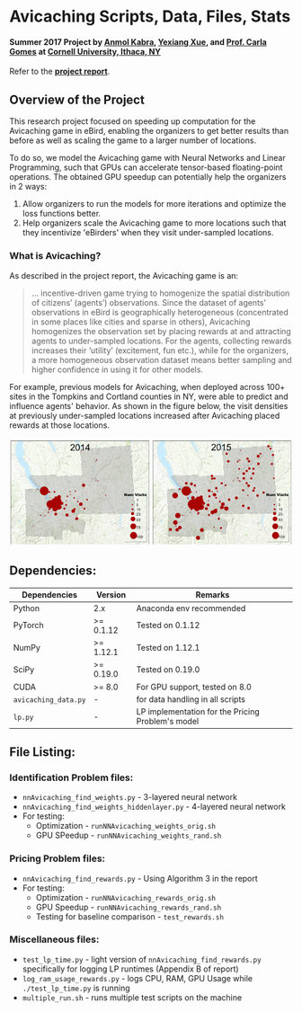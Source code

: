 # Avicaching Scripts, Data, Files, Stats

#### Summer 2017 Project by [Anmol Kabra](https://anmolkabra.com), [Yexiang Xue](https://www.cs.cornell.edu/~yexiang), and [Prof. Carla Gomes](https://www.cs.cornell.edu/gomes) at [Cornell University, Ithaca, NY](https://www.cornell.edu)

Refer to the [**project report**](~link~).

## Overview of the Project
This research project focused on speeding up computation for the Avicaching game in eBird, enabling the organizers to get better results than before as well as scaling the game to a larger number of locations.

To do so, we model the Avicaching game with Neural Networks and Linear Programming, such that GPUs can accelerate tensor-based floating-point operations. The obtained GPU speedup can potentially help the organizers in 2 ways:

1. Allow organizers to run the models for more iterations and optimize the loss functions better.
2. Help organizers scale the Avicaching game to more locations such that they incentivize 'eBirders' when they visit under-sampled locations.

### What is Avicaching?
As described in the project report, the Avicaching game is an:
> ... incentive-driven game trying to homogenize the spatial distribution of citizens’ (agents’) observations. Since the dataset of agents’ observations in eBird is geographically heterogeneous (concentrated in some places like cities and sparse in others), Avicaching homogenizes the observation set by placing rewards at and attracting agents to under-sampled locations. For the agents, collecting rewards increases their ‘utility’ (excitement, fun etc.), while for the organizers, a more homogeneous observation dataset means better sampling and higher confidence in using it for other models.

For example, previous models for Avicaching, when deployed across 100+ sites in the Tompkins and Cortland counties in NY, were able to predict and influence agents' behavior. As shown in the figure below, the visit densities at previously under-sampled locations increased after Avicaching placed rewards at those locations.

![Ground Results of Previous Avicaching models: The determined rewards were able to attract agents to previously under-sampled locations, thus reducing heterogeneity](report/images/avicaching_change.png)


## Dependencies:
| Dependencies | Version | Remarks|
| ------------- | --------- | -------- |
| Python | 2.x | Anaconda env recommended |
| PyTorch | >= 0.1.12 | Tested on 0.1.12 |
| NumPy | >= 1.12.1 | Tested on 1.12.1 |
| SciPy | >= 0.19.0 | Tested on 0.19.0 |
| CUDA | >= 8.0 | For GPU support, tested on 8.0 |
| `avicaching_data.py` | - | for data handling in all scripts |
| `lp.py` | - | LP implementation for the Pricing Problem's model |

## File Listing:
### Identification Problem files:
* `nnAvicaching_find_weights.py` - 3-layered neural network
* `nnAvicaching_find_weights_hiddenlayer.py` - 4-layered neural network
* For testing:
  - Optimization - `runNNAvicaching_weights_orig.sh`
  - GPU SPeedup - `runNNAvicaching_weights_rand.sh`

### Pricing Problem files:
* `nnAvicaching_find_rewards.py` - Using Algorithm 3 in the report
* For testing:
  - Optimization - `runNNAvicaching_rewards_orig.sh`
  - GPU Speedup - `runNNAvicaching_rewards_rand.sh`
  - Testing for baseline comparison - `test_rewards.sh`

### Miscellaneous files:
* `test_lp_time.py` - light version of `nnAvicaching_find_rewards.py` specifically for logging LP runtimes (Appendix B of report)
* `log_ram_usage_rewards.py` - logs CPU, RAM, GPU Usage while `./test_lp_time.py` is running
* `multiple_run.sh` - runs multiple test scripts on the machine
